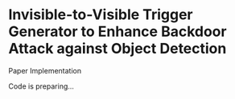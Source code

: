 # Invisible-to-Visible Trigger Generator to Enhance Backdoor Attack against Object Detection

Paper Implementation

Code is preparing...
